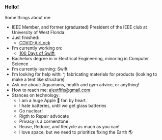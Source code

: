 ### Hello!

<!--
  **alextfife/alextfife** is a ✨ _special_ ✨ repository because its `README.md` (this file) appears on your GitHub profile.
-->
Some things about me:

-  IEEE Member, and former (graduated) President of the IEEE club at University of West Florida
-  Just finished:      
    -   [COVID-AirLock](https://github.com/alextfife/COVID-AirLock)
-  I’m currently working on: 
    -   [100 Days of Swift](https://www.hackingwithswift.com/100), 
-  Bachelors degree in in Electrical Engineering, minoring in Computer Science
-  I’m currently learning: Swift
-  I’m looking for help with: ^, fabricating materials for products (looking to make a tent like structure)
-  Ask me about: Aquariums, health and gym advice, or anything!
-  How to reach me: alextfife@gmail.com 
-  Stances on technology:
    - I am a huge Apple  fan by heart.
    - I hate batteries, until we get glass batteries
    - Go nuclear!
    - Rigth to Repair advocate 
    - Privacy is a cornerstone
    - Reuse, Reduce, and Recycle as much as you can!
    - I love space, but we need to prioritize fixing the Earth 🌎 
